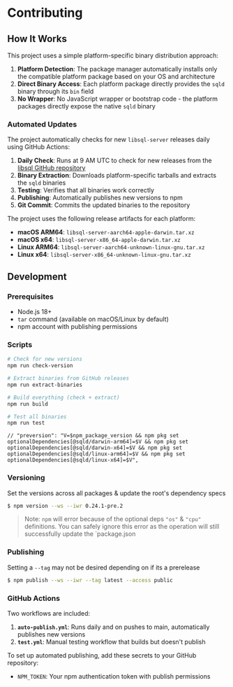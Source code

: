 # Contributing

## How It Works

This project uses a simple platform-specific binary distribution approach:

1. **Platform Detection**: The package manager automatically installs only the compatible platform package based on your OS and architecture
2. **Direct Binary Access**: Each platform package directly provides the `sqld` binary through its `bin` field
3. **No Wrapper**: No JavaScript wrapper or bootstrap code - the platform packages directly expose the native `sqld` binary

### Automated Updates

The project automatically checks for new `libsql-server` releases daily using GitHub Actions:

1. **Daily Check**: Runs at 9 AM UTC to check for new releases from the [libsql GitHub repository](https://github.com/tursodatabase/libsql/releases?q=libsql-server-)
2. **Binary Extraction**: Downloads platform-specific tarballs and extracts the `sqld` binaries
3. **Testing**: Verifies that all binaries work correctly
4. **Publishing**: Automatically publishes new versions to npm
5. **Git Commit**: Commits the updated binaries to the repository

The project uses the following release artifacts for each platform:
- **macOS ARM64**: `libsql-server-aarch64-apple-darwin.tar.xz`
- **macOS x64**: `libsql-server-x86_64-apple-darwin.tar.xz`
- **Linux ARM64**: `libsql-server-aarch64-unknown-linux-gnu.tar.xz`
- **Linux x64**: `libsql-server-x86_64-unknown-linux-gnu.tar.xz`

## Development

### Prerequisites

- Node.js 18+
- `tar` command (available on macOS/Linux by default)
- npm account with publishing permissions

### Scripts

```bash
# Check for new versions
npm run check-version

# Extract binaries from GitHub releases
npm run extract-binaries

# Build everything (check + extract)
npm run build

# Test all binaries
npm run test
```

    // "preversion": "V=$npm_package_version && npm pkg set optionalDependencies[@sqld/darwin-arm64]=$V && npm pkg set optionalDependencies[@sqld/darwin-x64]=$V && npm pkg set optionalDependencies[@sqld/linux-arm64]=$V && npm pkg set optionalDependencies[@sqld/linux-x64]=$V",


### Versioning

Set the versions across all packages & update the root's dependency specs

```bash
$ npm version --ws --iwr 0.24.1-pre.2
```

> Note: `npm` will error because of the optional deps `"os"` & `"cpu"` definitions. You can safely ignore this error as the operation will still successfully update the `package.json

### Publishing

Setting a `--tag` may not be desired depending on if its a prerelease

```bash
$ npm publish --ws --iwr --tag latest --access public
```

### GitHub Actions

Two workflows are included:

1. **`auto-publish.yml`**: Runs daily and on pushes to main, automatically publishes new versions
2. **`test.yml`**: Manual testing workflow that builds but doesn't publish

To set up automated publishing, add these secrets to your GitHub repository:

- `NPM_TOKEN`: Your npm authentication token with publish permissions